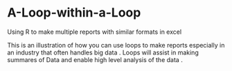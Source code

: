 # A-Loop-within-a-Loop
Using R to make multiple reports with similar formats in excel

This is an illustration of how you can use loops to make reports especially in an industry 
that often handles big data . Loops will assist in making summares of Data and enable 
high level analysis of the data .
